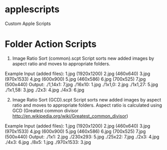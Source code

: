 applescripts
============

Custom Apple Scripts

Folder Action Scripts
============
1. Image Ratio Sort (common).scpt
Script sorts new added images by aspect ratio and moves to appropriate folders.

Example
Input (added files):
1.jpg (1920x1200) 2.jpg (460x640) 3.jpg (970x1533) 4.jpg (600x900) 5.jpg (460x586) 6.jpg (700x525) 7.jpg (500x440)
Output:
./1,14x1: 7.jpg
./16x10: 1.jpg
./1x1,0: 2.jpg
./1x1,27: 5.jpg
./1x1,58: 3.jpg
./2x3: 4.jpg
./4x3: 6.jpg

2. Image Ratio Sort (GCD).scpt
Script sorts new added images by aspect ratio and moves to appropriate folders.
Aspect ratio is calculated using GCD (Greatest common divisor http://en.wikipedia.org/wiki/Greatest_common_divisor)

Example
Input (added files):
1.jpg (1920x1200) 2.jpg (460x640) 3.jpg (970x1533) 4.jpg (600x900) 5.jpg (460x586) 6.jpg (700x525) 7.jpg (500x440)
Output:
./1x1: 2.jpg
./230x293: 5.jpg
./25x22: 7.jpg
./2x3: 4.jpg
./4x3: 6.jpg
./8x5: 1.jpg
./970x1533: 3.jpg